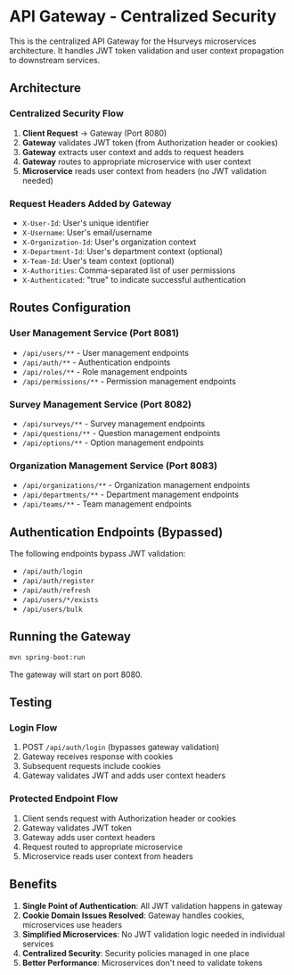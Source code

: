 # API Gateway - Centralized Security

This is the centralized API Gateway for the Hsurveys microservices architecture. It handles JWT token validation and user context propagation to downstream services.

## Architecture

### Centralized Security Flow

1. **Client Request** → Gateway (Port 8080)
2. **Gateway** validates JWT token (from Authorization header or cookies)
3. **Gateway** extracts user context and adds to request headers
4. **Gateway** routes to appropriate microservice with user context
5. **Microservice** reads user context from headers (no JWT validation needed)

### Request Headers Added by Gateway

- `X-User-Id`: User's unique identifier
- `X-Username`: User's email/username
- `X-Organization-Id`: User's organization context
- `X-Department-Id`: User's department context (optional)
- `X-Team-Id`: User's team context (optional)
- `X-Authorities`: Comma-separated list of user permissions
- `X-Authenticated`: "true" to indicate successful authentication

## Routes Configuration

### User Management Service (Port 8081)
- `/api/users/**` - User management endpoints
- `/api/auth/**` - Authentication endpoints
- `/api/roles/**` - Role management endpoints
- `/api/permissions/**` - Permission management endpoints

### Survey Management Service (Port 8082)
- `/api/surveys/**` - Survey management endpoints
- `/api/questions/**` - Question management endpoints
- `/api/options/**` - Option management endpoints

### Organization Management Service (Port 8083)
- `/api/organizations/**` - Organization management endpoints
- `/api/departments/**` - Department management endpoints
- `/api/teams/**` - Team management endpoints

## Authentication Endpoints (Bypassed)

The following endpoints bypass JWT validation:
- `/api/auth/login`
- `/api/auth/register`
- `/api/auth/refresh`
- `/api/users/*/exists`
- `/api/users/bulk`

## Running the Gateway

```bash
mvn spring-boot:run
```

The gateway will start on port 8080.

## Testing

### Login Flow
1. POST `/api/auth/login` (bypasses gateway validation)
2. Gateway receives response with cookies
3. Subsequent requests include cookies
4. Gateway validates JWT and adds user context headers

### Protected Endpoint Flow
1. Client sends request with Authorization header or cookies
2. Gateway validates JWT token
3. Gateway adds user context headers
4. Request routed to appropriate microservice
5. Microservice reads user context from headers

## Benefits

1. **Single Point of Authentication**: All JWT validation happens in gateway
2. **Cookie Domain Issues Resolved**: Gateway handles cookies, microservices use headers
3. **Simplified Microservices**: No JWT validation logic needed in individual services
4. **Centralized Security**: Security policies managed in one place
5. **Better Performance**: Microservices don't need to validate tokens 